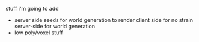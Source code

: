 stuff i'm going to add

* server side seeds for world generation to render client side for no strain server-side for world generation
* low poly/voxel stuff
